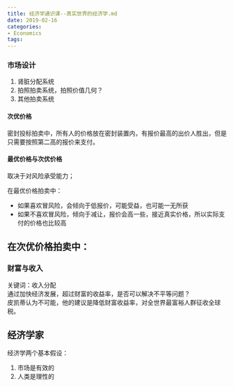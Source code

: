 ```yaml
---
title: 经济学通识课--真实世界的经济学.md
date: 2019-02-16
categories:
- Economics
tags:
---
```


### 市场设计
1. 肾脏分配系统
2. 拍照拍卖系统，拍照价值几何？
3. 其他拍卖系统

#### 次优价格
密封投标拍卖中，所有人的价格放在密封装置内，有报价最高的出价人胜出，但是只需要按照第二高的报价来支付。

#### 最优价格与次优价格
取决于对风险承受能力；

在最优价格拍卖中：
- 如果喜欢冒风险，会倾向于低报价，可能受益，也可能一无所获
- 如果不喜欢冒风险，倾向于减让，报价会高一些，接近真实价格，所以实际支付的价格也比较高

在次优价格拍卖中： 
- 

### 财富与收入
关键词：收入分配   
通过加快经济发展，超过财富的收益率，是否可以解决不平等问题？  
皮凯蒂认为不可能，他的建议是降低财富收益率，对全世界最富裕人群征收全球税。

## 经济学家
经济学两个基本假设：
1. 市场是有效的
2. 人类是理性的
